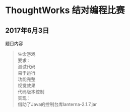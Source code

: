 ThoughtWorks 结对编程比赛
====
2017年6月3日
----
题目内容<br>
>生命游戏<br>
要求：<br>
>测试代码<br>
>易于运行<br>
>功能完整<br>
>视觉效果<br>
>代码版本控制<br>
实现：<br>
>借助了Java的控制台库lanterna-2.1.7.jar <br>
